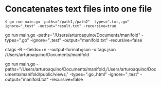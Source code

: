# Concatenates text files into one file

```
$ go run main.go -paths="/path1,/path2" -types=".txt,.go" -ignore="_test" -output="result.txt" -recursive=true
```

go run main.go -paths="/Users/arturoaquino/Documents/manifold" -types=".go" -ignore="_test" -output="manifold.txt" -recursive=false

ctags -R --fields=+n --output-format=json -o tags.json /Users/arturoaquino/Documents/manifold

go run main.go -paths="/Users/arturoaquino/Documents/manifold,/Users/arturoaquino/Documents/manifold/public/views," -types=".go,.html" -ignore="_test" -output="manifold.txt" -recursive=false